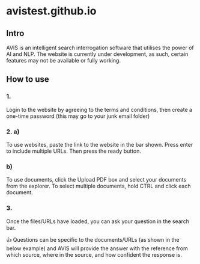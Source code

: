 # avistest.github.io

## Intro
AVIS is an intelligent search interrogation software that utilises the power of AI and NLP.
The website is currently under development, as such, certain features may not be available or fully working.

## How to use
### 1. 
Login to the website by agreeing to the terms and conditions, then create a one-time password (this may go to your junk email folder)

### 2. a) 
   To use websites, paste the link to the website in the bar shown. Press enter to include multiple URLs. Then press the ready button.
   
### b) 
   To use documents, click the Upload PDF box and select your documents from the explorer. To select multiple documents, hold CTRL and click each document.

### 3. 
Once the files/URLs have loaded, you can ask your question in the search bar.

   :+1: Questions can be specific to the documents/URLs (as shown in the below example) and AVIS will provide the answer with the reference from which source, where in the source, and how confident the response is.
